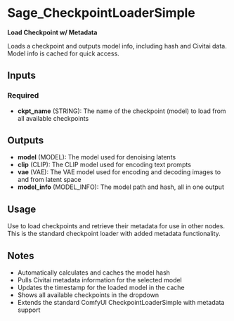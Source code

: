 # Sage_CheckpointLoaderSimple

**Load Checkpoint w/ Metadata**

Loads a checkpoint and outputs model info, including hash and Civitai data. Model info is cached for quick access.

## Inputs

### Required

- **ckpt_name** (STRING): The name of the checkpoint (model) to load from all available checkpoints

## Outputs

- **model** (MODEL): The model used for denoising latents
- **clip** (CLIP): The CLIP model used for encoding text prompts
- **vae** (VAE): The VAE model used for encoding and decoding images to and from latent space
- **model_info** (MODEL_INFO): The model path and hash, all in one output

## Usage

Use to load checkpoints and retrieve their metadata for use in other nodes. This is the standard checkpoint loader with added metadata functionality.

## Notes

- Automatically calculates and caches the model hash
- Pulls Civitai metadata information for the selected model
- Updates the timestamp for the loaded model in the cache
- Shows all available checkpoints in the dropdown
- Extends the standard ComfyUI CheckpointLoaderSimple with metadata support
